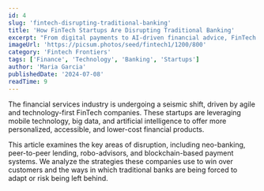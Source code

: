 ```yaml
---
id: 4
slug: 'fintech-disrupting-traditional-banking'
title: 'How FinTech Startups Are Disrupting Traditional Banking'
excerpt: "From digital payments to AI-driven financial advice, FinTech innovators are challenging the old guard of the financial industry. Here’s a look at the key trends."
imageUrl: 'https://picsum.photos/seed/fintech1/1200/800'
category: 'Fintech Frontiers'
tags: ['Finance', 'Technology', 'Banking', 'Startups']
author: 'Maria Garcia'
publishedDate: '2024-07-08'
readTime: 9
---
```

The financial services industry is undergoing a seismic shift, driven by agile and technology-first FinTech companies. These startups are leveraging mobile technology, big data, and artificial intelligence to offer more personalized, accessible, and lower-cost financial products.

This article examines the key areas of disruption, including neo-banking, peer-to-peer lending, robo-advisors, and blockchain-based payment systems. We analyze the strategies these companies use to win over customers and the ways in which traditional banks are being forced to adapt or risk being left behind.